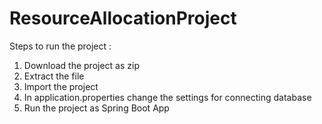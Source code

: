 # ResourceAllocationProject
Steps to run the project :
1) Download the project as zip
2) Extract the file
3) Import the project 
4) In application.properties change the settings for connecting database
5) Run the project as Spring Boot App
